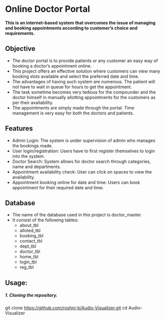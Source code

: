 # Online Doctor Portal
**This is an internet-based system that overcomes the issue of managing
and booking appointments according to customer’s choice and
requirements.**

## Objective
* The doctor portal is to provide patients or any customer an easy way of
booking a doctor’s appointment online. 
* This project offers an effective solution where customers can view many booking slots available and
select the preferred date and time. 
* The advantages of having such system are numerous. The patient will not have to wait in queue for hours to get
the appointment. 
* The task sometime becomes very tedious for the compounder and the doctor himself in manually allotting appointments
for the customers as per their availability.
* The appointments are simply made through the portal. Time management is very easy for both the
doctors and patients.

## Features
* Admin Login: The system is under supervision of admin who
manages the bookings made.
* User login/registration: Users have to first register themselves to
login into the system.
* Doctor Search: System allows for doctor search through categories,
name and departments.
* Appointment availability check: User can click on spaces to view
the availability.
* Appointment booking online for date and time: Users can book
appointment for their required date and time.

## Database
* The name of the database used in this project is doctor_master.
* It consist of the following tables:
    * about_tbl
    * alloted_tbl
    * booking_tbl
    * contact_tbl
    * dept_tbl
    * doctor_tbl
    * home_tbl
    * login_tbl
    * reg_tbl
    
## Usage:

##### 1. Cloning the repository.
  git clone https://github.com/roshni-b/Audio-Visualizer.git
  cd Audio-Visualizer
